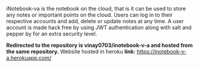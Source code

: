 iNotebook-va is the notebook on the cloud, that is it can be used to store any notes or important points on the cloud.
Users can log in to their respective accounts and add, delete or update notes at any time.
A user account is made hack free by using JWT authentication along with salt and pepper by for an extra security level.

**Redirected to the repository is vinay0703/inotebook-v-a and hosted from the same repository.**
Website hosted in heroku **link:** https://inotebook-v-a.herokuapp.com/

